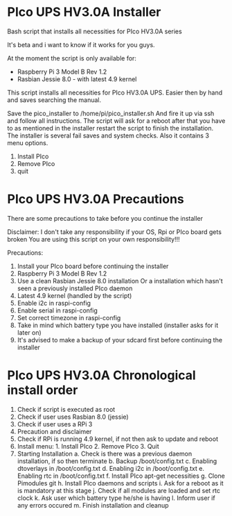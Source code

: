 # PIco UPS HV3.0A Installer
Bash script that installs all necessities for PIco HV3.0A series

It's beta and i want to know if it works for you guys.

At the moment the script is only available for:
- Raspberry Pi 3 Model B Rev 1.2
- Rasbian Jessie 8.0 - with latest 4.9 kernel

This script installs all necessities for PIco HV3.0A UPS.
Easier then by hand and saves searching the manual.

Save the pico_installer to /home/pi/pico_installer.sh
And fire it up via ssh and follow all instructions.
The script will ask for a reboot after that you have to as mentioned in the installer restart the script to finish the installation.
The installer is several fail saves and system checks.
Also it contains 3 menu options.

1. Install PIco
2. Remove PIco
3. quit

# PIco UPS HV3.0A Precautions
There are some precautions to take before you continue the installer

Disclaimer:
I don't take any responsibility if your OS, Rpi or PIco board gets broken
You are using this script on your own responsibility!!!

Precautions:
1. Install your PIco board before continuing the installer
2. Raspberry Pi 3 Model B Rev 1.2
3. Use a clean Rasbian Jessie 8.0 installation
Or a installation which hasn't seen a previously installed PIco daemon
4. Latest 4.9 kernel (handled by the script)
5. Enable i2c in raspi-config
6. Enable serial in raspi-config
7. Set correct timezone in raspi-config
8. Take in mind which battery type you have installed (installer asks for it later on)
9. It's advised to make a backup of your sdcard first before continuing the installer

# PIco UPS HV3.0A Chronological install order
1. Check if script is executed as root
2. Check if user uses Rasbian 8.0 (jessie)
3. Check if user uses a RPi 3
4. Precaution and disclaimer
5. Check if RPi is running 4.9 kernel, if not then ask to update and reboot
6. Install menu: 1. Install PIco 2. Remove PIco 3. Quit
7. Starting Installation
a. Check is there was a previous daemon installation, if so then terminate
b. Backup /boot/config.txt
c. Enabling dtoverlays in /boot/config.txt
d. Enabling i2c in /boot/config.txt
e. Enabling rtc in /boot/config.txt
f. Install PIco apt-get necessities
g. Clone Pimodules git
h. Install PIco daemons and scripts
i. Ask for a reboot as it is mandatory at this stage
j. Check if all modules are loaded and set rtc clock
k. Ask user which battery type he/she is having
l. Inform user if any errors occured
m. Finish installation and cleanup

